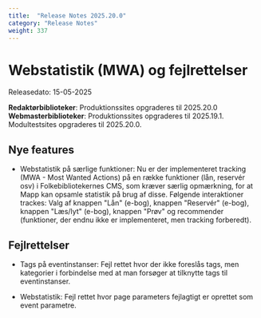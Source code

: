 ```yaml
---
title:  "Release Notes 2025.20.0"
category: "Release Notes"
weight: 337
---
```


# Webstatistik (MWA) og fejlrettelser

Releasedato: 15-05-2025

**Redaktørbiblioteker**: Produktionssites opgraderes til 2025.20.0\
**Webmasterbiblioteker**: Produktionssites opgraderes til 2025.19.1. Modultestsites opgraderes til 2025.20.0.


## Nye features

- Webstatistik på særlige funktioner: Nu er der implementeret tracking (MWA - Most Wanted Actions) på en række funktioner (lån, reservér osv) i Folkebibliotekernes CMS, som kræver særlig opmærkning, for at Mapp kan opsamle statistik på brug af disse. Følgende interaktioner trackes: Valg af knappen "Lån" (e-bog), knappen "Reservér" (e-bog), knappen "Læs/lyt" (e-bog), knappen "Prøv" og recommender (funktioner, der endnu ikke er implementeret, men tracking forberedt).



## Fejlrettelser

- Tags på eventinstanser: Fejl rettet hvor der ikke foreslås tags, men kategorier i forbindelse med at man forsøger at tilknytte tags til eventinstanser.

- Webstatistik: Fejl rettet hvor page parameters fejlagtigt er oprettet som event parametre. 
